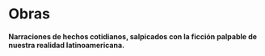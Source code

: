 # Obras
#### Narraciones de hechos cotidianos, salpicados con la ficción palpable de nuestra realidad latinoamericana.
